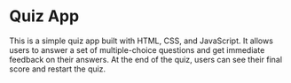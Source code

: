# Quiz App

This is a simple quiz app built with HTML, CSS, and JavaScript. It allows users to answer a set of multiple-choice questions and get immediate feedback on their answers. At the end of the quiz, users can see their final score and restart the quiz.
